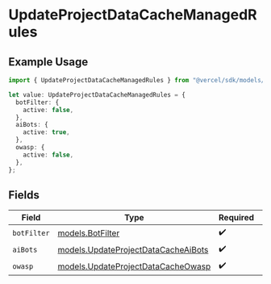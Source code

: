 # UpdateProjectDataCacheManagedRules

## Example Usage

```typescript
import { UpdateProjectDataCacheManagedRules } from "@vercel/sdk/models/updateprojectdatacacheop.js";

let value: UpdateProjectDataCacheManagedRules = {
  botFilter: {
    active: false,
  },
  aiBots: {
    active: true,
  },
  owasp: {
    active: false,
  },
};
```

## Fields

| Field                                                                            | Type                                                                             | Required                                                                         | Description                                                                      |
| -------------------------------------------------------------------------------- | -------------------------------------------------------------------------------- | -------------------------------------------------------------------------------- | -------------------------------------------------------------------------------- |
| `botFilter`                                                                      | [models.BotFilter](../models/botfilter.md)                                       | :heavy_check_mark:                                                               | N/A                                                                              |
| `aiBots`                                                                         | [models.UpdateProjectDataCacheAiBots](../models/updateprojectdatacacheaibots.md) | :heavy_check_mark:                                                               | N/A                                                                              |
| `owasp`                                                                          | [models.UpdateProjectDataCacheOwasp](../models/updateprojectdatacacheowasp.md)   | :heavy_check_mark:                                                               | N/A                                                                              |